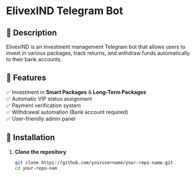 # ElivexIND Telegram Bot  

## 📌 Description  
ElivexIND is an investment management Telegram bot that allows users to invest in various packages, track returns, and withdraw funds automatically to their bank accounts.  

## 🚀 Features  
✅ Investment in **Smart Packages** & **Long-Term Packages**  
✅ Automatic VIP status assignment  
✅ Payment verification system  
✅ Withdrawal automation (Bank account required)  
✅ User-friendly admin panel  

## 🔧 Installation  
1. **Clone the repository**  
   ```bash
   git clone https://github.com/yourusername/your-repo-name.git
   cd your-repo-nam
